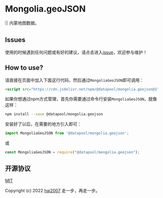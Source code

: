 # Mongolia.geoJSON
🗄️ 内蒙地图数据。

## Issues
使用的时候遇到任何问题或有好的建议，请点击进入[issue](https://github.com/hai2007/datapool/issues)，欢迎参与维护！

## How to use?

请直接在页面中加入下面这行代码，然后通过```MongoliaGeoJSON```即可调用：

```html
<script src="https://cdn.jsdelivr.net/npm/@datapool/mongolia.geojson@1"></script>
```

如果你想通过npm方式管理，首先你需要通过命令行安装``````MongoliaGeoJSON``````，就像这样：

```bash
npm install --save @datapool/mongolia.geojson
```

安装好了以后，在需要的地方引入即可：

```js
import MongoliaGeoJSON from '@datapool/mongolia.geojson';
```

或

```js
const MongoliaGeoJSON = require("@datapool/mongolia.geojson");
```

开源协议
---------------------------------------
[MIT](https://github.com/hai2007/datapool/blob/master/LICENSE)

Copyright (c) 2022 [hai2007](https://hai2007.gitee.io/sweethome/) 走一步，再走一步。
